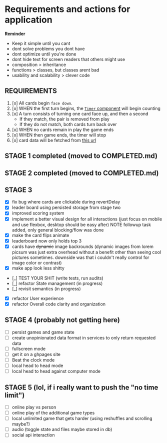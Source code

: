 # Requirements and actions for application

**Reminder**

- Keep it simple until you cant
- dont solve problems you dont have
- dont optimize until you're done
- dont hide text for screen readers that others might use
- composition > inheritance
- functions > classes, but classes arent bad
- usability and scalability > clever code

## REQUIREMENTS

1. [x] All cards begin `face down`.
1. [x] WHEN the first turn begins, the [`Timer` component](../src/components/Timer/Timer.js) will begin counting
1. [x] A turn consists of turning one card face up, and then a second
    - If they match, the pair is removed from play
    - If they do not match, both cards turn back over
1. [x] WHEN no cards remain in play the game ends
1. [x] WHEN then game ends, the timer will stop
1. [x] card data will be fetched from [this url](https://web-code-test-dot-nyt-games-prd.appspot.com/cards.json)

## STAGE 1 completed (moved to COMPLETED.md)

## STAGE 2 completed (moved to COMPLETED.md)

## STAGE 3

- [x] fix bug where cards are clickable during revertDelay
- [x] leader board using persisted storage from stage two
- [x] improved scoring system
- [x] implement a better visual design for all interactions (just focus on mobile and use flexbox, desktop should be easy after) NOTE followup task added, only general blocking/flow was done
- [x] make the card flips animate
- [x] leaderboard now only holds top 3
- [x] cards have ~~dynamic~~ image backrounds (dynamic images from lorem picsum was just extra overhead without a benefit other than seeing cool pictures sometimes. downside was that i couldn't really control for image color or contrast)
- [x] make app look less shitty
- [_] TEST YOUR SHIT (write tests, run audits)
- [_] refactor State management (in progress)
- [_] revisit semantics (in progress)
- [x] refactor User experience
- [x] refactor Overall code clarity and organization

## STAGE 4 (probably not getting here)

- [ ] persist games and game state
- [ ] create unopinionated data format in services to only return requested data
- [ ] fullscreen mode
- [ ] get it on a ghpages site
- [ ] Beat the clock mode
- [ ] local head to head mode
- [ ] local head to head against computer mode

## STAGE 5 (lol, if i really want to push the "no time limit")

- [ ] online play vs person
- [ ] online play of the additional game types
- [ ] local unlimited game that gets harder (using reshuffles and scrolling maybe?)
- [ ] audio (toggle state and files maybe stored in db)
- [ ] social api interaction
